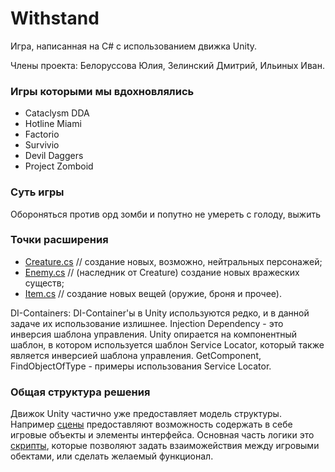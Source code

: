 # Withstand
Игра, написанная на C# с использованием движка Unity.

Члены проекта: Белоруссова Юлия, Зелинский Дмитрий, Ильиных Иван.

### Игры которыми мы вдохновлялись
  - Cataclysm DDA
  - Hotline Miami
  - Factorio
  - Survivio
  - Devil Daggers
  - Project Zomboid
 
### Суть игры
  Обороняться против орд зомби и попутно не умереть с голоду, выжить

### Точки расширения  
  - [Creature.cs](Assets/Scripts/Models/Creatures/Creature.cs)  //  создание новых, возможно, нейтральных персонажей;
  - [Enemy.cs](Assets/Scripts/Models/Creatures/Enemy.cs)  // (наследник от Creature) создание новых вражеских существ;
  - [Item.cs](Assets/Scripts/Models/Item.cs)  // создание новых вещей (оружие, броня и прочее).


DI-Containers:
DI-Container'ы в Unity используются редко, и в данной задаче их использование излишнее. Injection Dependency - это инверсия шаблона управления. Unity опирается на компонентный шаблон, в котором используется шаблон Service Locator, который также является инверсией шаблона управления.
GetComponent, FindObjectOfType - примеры использования Service Locator.

### Общая структура решения
Движок Unity частично уже предоставляет модель структуры. Например [сцены](Assets/Scenes) предоставляют возможность cодержать в себе игровые объекты и элементы интерфейса.
Основная часть логики это [скрипты](Assets/Scripts), которые позволяют задать взаиможействия между игровыми обектами, или сделать желаемый функционал.
